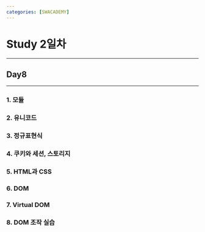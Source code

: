 ```yaml
---
categories: [SWACADEMY]
---
```

# Study 2일차
***
## Day8
***
### 1. 모듈

### 2. 유니코드
### 3. 정규표현식
### 4. 쿠키와 세션, 스토리지
### 5. HTML과 CSS
### 6. DOM
### 7. Virtual DOM
### 8. DOM 조작 실습